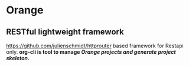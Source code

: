 # Orange
## RESTful lightweight framework

https://github.com/julienschmidt/httprouter based framework for Restapi only. <strong> org-cli <strong> is tool to manage <i> Orange <i> projects and generate project skeleton.



